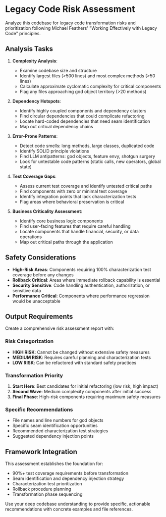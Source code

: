 # Legacy Code Risk Assessment

Analyze this codebase for legacy code transformation risks and prioritization following Michael Feathers' "Working Effectively with Legacy Code" principles.

## Analysis Tasks

1. **Complexity Analysis**: 
   - Examine codebase size and structure
   - Identify largest files (>500 lines) and most complex methods (>50 lines)
   - Calculate approximate cyclomatic complexity for critical components
   - Flag any files approaching god object territory (>20 methods)

2. **Dependency Hotspots**:
   - Identify highly coupled components and dependency clusters
   - Find circular dependencies that could complicate refactoring
   - Locate hard-coded dependencies that need seam identification
   - Map out critical dependency chains

3. **Error-Prone Patterns**:
   - Detect code smells: long methods, large classes, duplicated code
   - Identify SOLID principle violations
   - Find LLM antipatterns: god objects, feature envy, shotgun surgery
   - Look for untestable code patterns (static calls, new operators, global state)

4. **Test Coverage Gaps**:
   - Assess current test coverage and identify untested critical paths
   - Find components with zero or minimal test coverage
   - Identify integration points that lack characterization tests
   - Flag areas where behavioral preservation is critical

5. **Business Criticality Assessment**:
   - Identify core business logic components
   - Find user-facing features that require careful handling
   - Locate components that handle financial, security, or data operations
   - Map out critical paths through the application

## Safety Considerations

- **High-Risk Areas**: Components requiring 100% characterization test coverage before any changes
- **Rollback Critical**: Areas where immediate rollback capability is essential
- **Security Sensitive**: Code handling authentication, authorization, or sensitive data
- **Performance Critical**: Components where performance regression would be unacceptable

## Output Requirements

Create a comprehensive risk assessment report with:

### Risk Categorization
- **HIGH RISK**: Cannot be changed without extensive safety measures
- **MEDIUM RISK**: Requires careful planning and characterization tests
- **LOW RISK**: Can be refactored with standard safety practices

### Transformation Priority
1. **Start Here**: Best candidates for initial refactoring (low risk, high impact)
2. **Second Wave**: Medium complexity components after initial success
3. **Final Phase**: High-risk components requiring maximum safety measures

### Specific Recommendations
- File names and line numbers for god objects
- Specific seam identification opportunities
- Recommended characterization test strategies
- Suggested dependency injection points

## Framework Integration

This assessment establishes the foundation for:
- 90%+ test coverage requirements before transformation
- Seam identification and dependency injection strategy
- Characterization test prioritization
- Rollback procedure planning
- Transformation phase sequencing

Use your deep codebase understanding to provide specific, actionable recommendations with concrete examples and file references.

